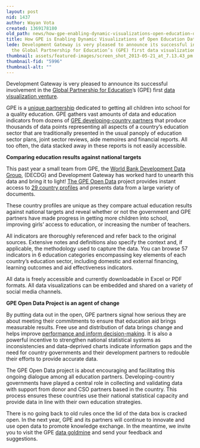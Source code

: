 ```yaml
---
layout: post
nid: 1437
author: Wayan Vota
created: 1369178180
old_path: news/how-gpe-enabling-dynamic-visualizations-open-education-data
title: How GPE is Enabling Dynamic Visualizations of Open Education Data
lede: Development Gateway is very pleased to announce its successful involvement in
  the Global Partnership for Education’s (GPE) first data visualization venture.
thumbnail: assets/featured-images/screen_shot_2013-05-21_at_7.13.43_pm.jpg
thumbnail-fid: "5996"
thumbnail-alt: ""
---
```


Development Gateway is very pleased to announce its successful involvement in the [Global Partnership for Education](http://www.globalpartnership.org/)’s (GPE) first [data visualization venture](http://www.globalpartnership.org/developing-countries).

GPE is a [unique partnership](http://www.globalpartnership.org/who-we-are/about-the-global-partnership/) dedicated to getting all children into school for a quality education. GPE gathers vast amounts of data and education indicators from dozens of [GPE developing-country partners](http://www.globalpartnership.org/who-we-are/partners/developing-countries/) that produce thousands of data points representing all aspects of a country’s education sector that are traditionally presented in the usual panoply of education sector plans, joint sector reviews, aide memoires and financial reports. All too often, the data stacked away in these reports is not easily accessible.

**Comparing education results against national targets**

This past year a small team from GPE, the [World Bank Development Data Group](http://data.worldbank.org/), (DECDG) and Development Gateway has worked hard to unearth this data and bring it to light! [The GPE Open Data](http://www.globalpartnership.org/data) project provides instant access to [29 country profiles](http://www.globalpartnership.org/who-we-are/partners/developing-countries/) and presents data from a large variety of documents.

These country profiles are unique as they compare actual education results against national targets and reveal whether or not the government and GPE partners have made progress in getting more children into school, improving girls’ access to education, or increasing the number of teachers.

All indicators are thoroughly referenced and refer back to the original sources. Extensive notes and definitions also specify the context and, if applicable, the methodology used to capture the data. You can browse 57 indicators in 6 education categories encompassing key elements of each country’s education sector, including domestic and external financing, learning outcomes and aid effectiveness indicators.

All data is freely accessible and currently downloadable in Excel or PDF formats. All data visualizations can be embedded and shared on a variety of social media channels.

**GPE Open Data Project is an agent of change**

By putting data out in the open, GPE partners signal how serious they are about meeting their commitments to ensure that education aid brings measurable results. Free use and distribution of data brings change and helps improve [ performance and inform decision-making](http://hbr.org/2012/10/big-data-the-management-revolution/ar/1). It is also a powerful incentive to strengthen national statistical systems as inconsistencies and data-deprived charts indicate information gaps and the need for country governments and their development partners to redouble their efforts to provide accurate data.

The GPE Open Data project is about encouraging and facilitating this ongoing dialogue among all education partners. Developing-country governments have played a central role in collecting and validating data with support from donor and CSO partners based in the country. This process ensures these countries use their national statistical capacity and provide data in line with their own education strategies.

There is no going back to old rules once the lid of the data box is cracked open. In the next year, GPE and its partners will continue to innovate and use open data to promote knowledge exchange. In the meantime, we invite you to visit the GPE [data goldmine](http://www.globalpartnership.org/data) and send your feedback and suggestions.

